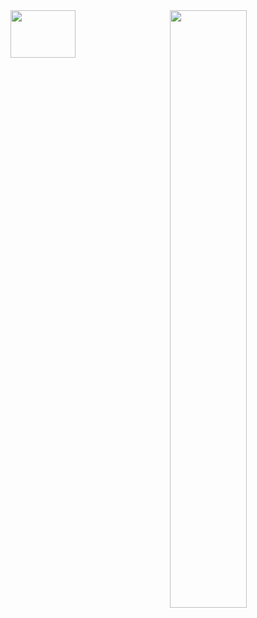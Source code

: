 <img align="right" src="https://github-readme-stats.vercel.app/api?username=rahimov27&show_icons=true&theme=dracula" width="49.5%"/>
<img align="left" src="https://github-readme-stats.vercel.app/api/top-langs/?username=ShairbekovBakyt&layout=compact&theme=dracula" width="45.5%" height="14%"/>
